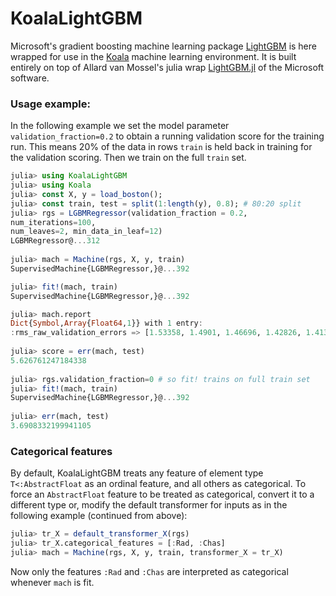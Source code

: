 # KoalaLightGBM

Microsoft's gradient boosting machine learning package
[LightGBM](https://github.com/Microsoft/LightGBM) is here wrapped for
use in the [Koala](https://github.com/ablaom/Koala.jl) machine
learning environment. It is built entirely on top of Allard van Mossel's
julia wrap [LightGBM.jl](https://github.com/Allardvm/LightGBM.jl)
of the Microsoft software.

### Usage example:

In the following example we set the model parameter
`validation_fraction=0.2` to obtain a running validation score for the
training run. This means 20% of the data in rows `train` is held back
in training for the validation scoring. Then we train on the full
`train` set.

````julia
julia> using KoalaLightGBM
julia> using Koala
julia> const X, y = load_boston();
julia> const train, test = split(1:length(y), 0.8); # 80:20 split
julia> rgs = LGBMRegressor(validation_fraction = 0.2,
num_iterations=100,
num_leaves=2, min_data_in_leaf=12)
LGBMRegressor@...312
	
julia> mach = Machine(rgs, X, y, train)
SupervisedMachine{LGBMRegressor,}@...392

julia> fit!(mach, train)
SupervisedMachine{LGBMRegressor,}@...392

julia> mach.report
Dict{Symbol,Array{Float64,1}} with 1 entry:
:rms_raw_validation_errors => [1.53358, 1.4901, 1.46696, 1.42826, 1.41359,…
	
julia> score = err(mach, test)
5.626761247184338
    
julia> rgs.validation_fraction=0 # so fit! trains on full train set
julia> fit!(mach, train)
SupervisedMachine{LGBMRegressor,}@...392
	
julia> err(mach, test)
3.6908332199941105
````

### Categorical features

By default, KoalaLightGBM treats any feature of element type
`T<:AbstractFloat` as an ordinal feature, and all others as
categorical. To force an `AbstractFloat` feature to be treated as
categorical, convert it to a different type or, modify the default
transformer for inputs as in the following example (continued from
above):

````julia
julia> tr_X = default_transformer_X(rgs)
julia> tr_X.categorical_features = [:Rad, :Chas]
julia> mach = Machine(rgs, X, y, train, transformer_X = tr_X)
````

Now only the features `:Rad` and `:Chas` are interpreted as categorical
whenever `mach` is fit.


